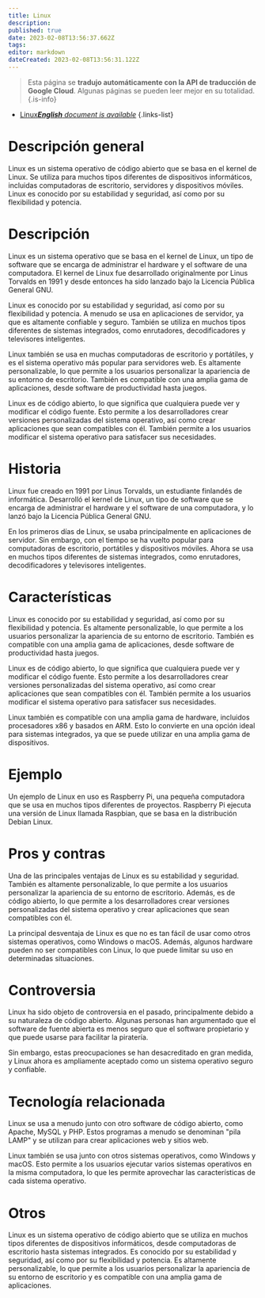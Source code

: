 ```yaml
---
title: Linux
description: 
published: true
date: 2023-02-08T13:56:37.662Z
tags: 
editor: markdown
dateCreated: 2023-02-08T13:56:31.122Z
---
```


> Esta página se **tradujo automáticamente con la API de traducción de Google Cloud**.
Algunas páginas se pueden leer mejor en su totalidad.{.is-info}



- [Linux***English** document is available*](/en/Knowledge-base/Dictionary/linux)
{.links-list}


# Descripción general
Linux es un sistema operativo de código abierto que se basa en el kernel de Linux. Se utiliza para muchos tipos diferentes de dispositivos informáticos, incluidas computadoras de escritorio, servidores y dispositivos móviles. Linux es conocido por su estabilidad y seguridad, así como por su flexibilidad y potencia.

# Descripción
Linux es un sistema operativo que se basa en el kernel de Linux, un tipo de software que se encarga de administrar el hardware y el software de una computadora. El kernel de Linux fue desarrollado originalmente por Linus Torvalds en 1991 y desde entonces ha sido lanzado bajo la Licencia Pública General GNU.

Linux es conocido por su estabilidad y seguridad, así como por su flexibilidad y potencia. A menudo se usa en aplicaciones de servidor, ya que es altamente confiable y seguro. También se utiliza en muchos tipos diferentes de sistemas integrados, como enrutadores, decodificadores y televisores inteligentes.

Linux también se usa en muchas computadoras de escritorio y portátiles, y es el sistema operativo más popular para servidores web. Es altamente personalizable, lo que permite a los usuarios personalizar la apariencia de su entorno de escritorio. También es compatible con una amplia gama de aplicaciones, desde software de productividad hasta juegos.

Linux es de código abierto, lo que significa que cualquiera puede ver y modificar el código fuente. Esto permite a los desarrolladores crear versiones personalizadas del sistema operativo, así como crear aplicaciones que sean compatibles con él. También permite a los usuarios modificar el sistema operativo para satisfacer sus necesidades.

# Historia
Linux fue creado en 1991 por Linus Torvalds, un estudiante finlandés de informática. Desarrolló el kernel de Linux, un tipo de software que se encarga de administrar el hardware y el software de una computadora, y lo lanzó bajo la Licencia Pública General GNU.

En los primeros días de Linux, se usaba principalmente en aplicaciones de servidor. Sin embargo, con el tiempo se ha vuelto popular para computadoras de escritorio, portátiles y dispositivos móviles. Ahora se usa en muchos tipos diferentes de sistemas integrados, como enrutadores, decodificadores y televisores inteligentes.

# Características
Linux es conocido por su estabilidad y seguridad, así como por su flexibilidad y potencia. Es altamente personalizable, lo que permite a los usuarios personalizar la apariencia de su entorno de escritorio. También es compatible con una amplia gama de aplicaciones, desde software de productividad hasta juegos.

Linux es de código abierto, lo que significa que cualquiera puede ver y modificar el código fuente. Esto permite a los desarrolladores crear versiones personalizadas del sistema operativo, así como crear aplicaciones que sean compatibles con él. También permite a los usuarios modificar el sistema operativo para satisfacer sus necesidades.

Linux también es compatible con una amplia gama de hardware, incluidos procesadores x86 y basados en ARM. Esto lo convierte en una opción ideal para sistemas integrados, ya que se puede utilizar en una amplia gama de dispositivos.

# Ejemplo
Un ejemplo de Linux en uso es Raspberry Pi, una pequeña computadora que se usa en muchos tipos diferentes de proyectos. Raspberry Pi ejecuta una versión de Linux llamada Raspbian, que se basa en la distribución Debian Linux.

# Pros y contras
Una de las principales ventajas de Linux es su estabilidad y seguridad. También es altamente personalizable, lo que permite a los usuarios personalizar la apariencia de su entorno de escritorio. Además, es de código abierto, lo que permite a los desarrolladores crear versiones personalizadas del sistema operativo y crear aplicaciones que sean compatibles con él.

La principal desventaja de Linux es que no es tan fácil de usar como otros sistemas operativos, como Windows o macOS. Además, algunos hardware pueden no ser compatibles con Linux, lo que puede limitar su uso en determinadas situaciones.

# Controversia
Linux ha sido objeto de controversia en el pasado, principalmente debido a su naturaleza de código abierto. Algunas personas han argumentado que el software de fuente abierta es menos seguro que el software propietario y que puede usarse para facilitar la piratería.

Sin embargo, estas preocupaciones se han desacreditado en gran medida, y Linux ahora es ampliamente aceptado como un sistema operativo seguro y confiable.

# Tecnología relacionada
Linux se usa a menudo junto con otro software de código abierto, como Apache, MySQL y PHP. Estos programas a menudo se denominan "pila LAMP" y se utilizan para crear aplicaciones web y sitios web.

Linux también se usa junto con otros sistemas operativos, como Windows y macOS. Esto permite a los usuarios ejecutar varios sistemas operativos en la misma computadora, lo que les permite aprovechar las características de cada sistema operativo.

# Otros
Linux es un sistema operativo de código abierto que se utiliza en muchos tipos diferentes de dispositivos informáticos, desde computadoras de escritorio hasta sistemas integrados. Es conocido por su estabilidad y seguridad, así como por su flexibilidad y potencia. Es altamente personalizable, lo que permite a los usuarios personalizar la apariencia de su entorno de escritorio y es compatible con una amplia gama de aplicaciones.
